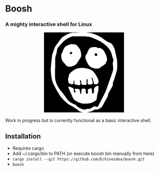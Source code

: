 # Boosh
### A mighty interactive shell for Linux

<p align="center">
    <img src="https://github.com/Echinoidea/boosh/blob/master/docs/github/images/boosh-logo.png" alt="boosh logo" width="256" height="256"/>
</p>

Work in progress but is currently functional as a basic interactive shell.

## Installation
- Requires cargo
- Add ~/.cargo/bin to PATH (or execute boosh bin manually from here)
- `cargo install --git https://github.com/Echinoidea/boosh.git`
- `boosh`
